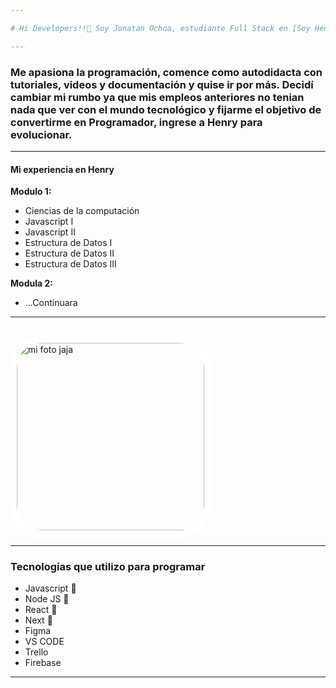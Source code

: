 ```yaml
---

# Hi Developers!!💚 Soy Jonatan Ochoa, estudiante Full Stack en [Soy Henry](https://www.soyhenry.com)

---
```


### Me apasiona la programación, comence como autodidacta con tutoriales, videos y documentación y quise ir por más. Decidí cambiar mi rumbo ya que mis empleos anteriores no tenian nada que ver con el mundo tecnológico y fijarme el objetivo de convertirme en Programador, ingrese a Henry para evolucionar.

---

#### Mi experiencia en Henry

__Modulo 1:__

* Ciencias de la computación 
* Javascript I 
* Javascript II 
* Estructura de Datos I
* Estructura de Datos II 
* Estructura de Datos III 

__Modula 2:__

* ...Continuara
---
<br />
<img src="https://jonaochoa.vercel.app/static/media/jonacode.3b5e728e432e6b1e1dae.jpg" alt="mi foto jaja" title="Developer javascript" style="border: 10px solid white; width: 300px; height: 300px; border-radius: 50px " />

---

### Tecnologías que utilizo para programar 

- Javascript 💛
- Node JS 💚
- React 💙
- Next 🖤
- Figma
- VS CODE
- Trello
- Firebase

---
